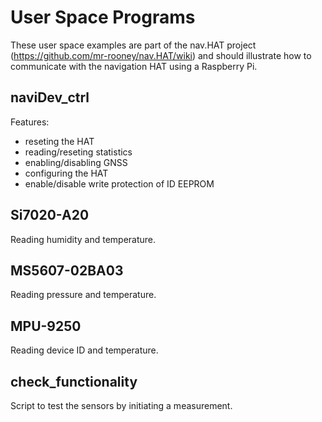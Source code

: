 User Space Programs
===================

These user space examples are part of the nav.HAT project (https://github.com/mr-rooney/nav.HAT/wiki) and should illustrate 
how to communicate with the navigation HAT using a Raspberry Pi. 

naviDev_ctrl
------------
Features:
* reseting the HAT
* reading/reseting statistics
* enabling/disabling GNSS
* configuring the HAT
* enable/disable write protection of ID EEPROM


Si7020-A20
----------
Reading humidity and temperature.


MS5607-02BA03
-------------
Reading pressure and temperature.

MPU-9250
--------
Reading device ID and temperature.

check_functionality
-------------------
Script to test the sensors by initiating a measurement.

